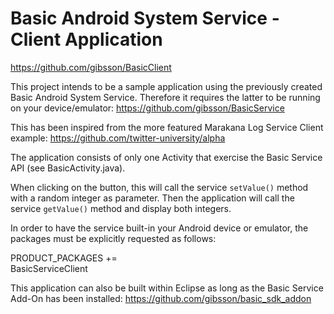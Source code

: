 Basic Android System Service - Client Application
=================================================

https://github.com/gibsson/BasicClient

This project intends to be a sample application using the previously created Basic Android System Service.
Therefore it requires the latter to be running on your device/emulator:
https://github.com/gibsson/BasicService

This has been inspired from the more featured Marakana Log Service Client example:
https://github.com/twitter-university/alpha

The application consists of only one Activity that exercise the Basic Service API (see BasicActivity.java).

When clicking on the button, this will call the service `setValue()` method with a random integer as parameter.
Then the application will call the service `getValue()` method and display both integers.

In order to have the service built-in your Android device or emulator, the packages must be explicitly requested as follows:

PRODUCT_PACKAGES += \
    BasicServiceClient

This application can also be built within Eclipse as long as the Basic Service Add-On has been installed:
https://github.com/gibsson/basic_sdk_addon

